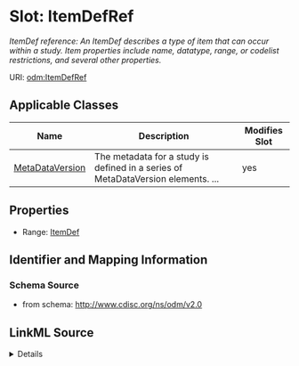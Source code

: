 # Slot: ItemDefRef


_ItemDef reference: An ItemDef describes a type of item that can occur within a study. Item properties include name, datatype, range, or codelist restrictions, and several other properties._



URI: [odm:ItemDefRef](http://www.cdisc.org/ns/odm/v2.0/ItemDefRef)



<!-- no inheritance hierarchy -->




## Applicable Classes

| Name | Description | Modifies Slot |
| --- | --- | --- |
[MetaDataVersion](MetaDataVersion.md) | The metadata for a study is defined in a series of MetaDataVersion elements. ... |  yes  |







## Properties

* Range: [ItemDef](ItemDef.md)





## Identifier and Mapping Information







### Schema Source


* from schema: http://www.cdisc.org/ns/odm/v2.0




## LinkML Source

<details>
```yaml
name: ItemDefRef
description: 'ItemDef reference: An ItemDef describes a type of item that can occur
  within a study. Item properties include name, datatype, range, or codelist restrictions,
  and several other properties.'
from_schema: http://www.cdisc.org/ns/odm/v2.0
rank: 1000
identifier: false
alias: ItemDefRef
domain_of:
- MetaDataVersion
range: ItemDef

```
</details>